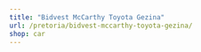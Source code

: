 ```yaml
---
title: "Bidvest McCarthy Toyota Gezina"
url: /pretoria/bidvest-mccarthy-toyota-gezina/
shop: car
---
```

